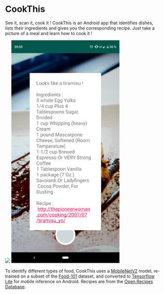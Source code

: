 # CookThis
See it, scan it, cook it ! CookThis is an Android app that identifies dishes, lists their ingredients and gives you the corresponding recipe. Just take a picture of a meal and learn how to cook it !

<img src="screenshots/screenshot1.png" width="350"> <img src="screenshots/screenshot2.png" width="350">

To identify different types of food, CookThis uses a [MobileNetV2](https://tfhub.dev/google/imagenet/mobilenet_v2_100_224/classification/3) model, re-trained on a subset of the [Food-101](https://www.vision.ee.ethz.ch/datasets_extra/food-101/) dataset, and converted to [Tensorflow Lite](https://www.tensorflow.org/lite) for mobile inference on Android. Recipes are from the [Open Recipes Database](https://github.com/fictivekin/openrecipes).